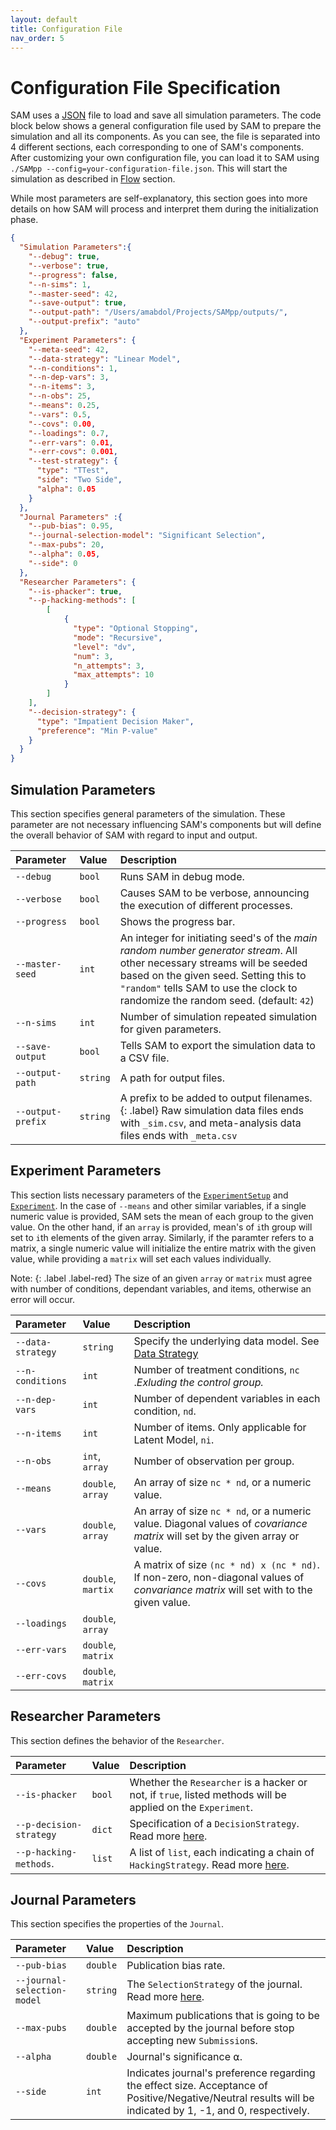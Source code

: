 ```yaml
---
layout: default
title: Configuration File
nav_order: 5
---
```


# Configuration File Specification

SAM uses a [JSON](https://www.json.org) file to load and save all simulation parameters. The code block below shows a general configuration file used by SAM to prepare the simulation and all its components. As you can see, the file is separated into 4 different sections, each corresponding to one of SAM's components. After customizing your own configuration file, you can load it to SAM using `./SAMpp --config=your-configuration-file.json`. This will start the simulation as described in [Flow](#ExecutionFlow.md) section.

While most parameters are self-explanatory, this section goes into more details on how SAM will process and interpret them during the initialization phase.


```json
{
  "Simulation Parameters":{
    "--debug": true,
    "--verbose": true,
    "--progress": false,
    "--n-sims": 1,
    "--master-seed": 42,
    "--save-output": true,
    "--output-path": "/Users/amabdol/Projects/SAMpp/outputs/",
    "--output-prefix": "auto"
  },
  "Experiment Parameters": {
    "--meta-seed": 42,
    "--data-strategy": "Linear Model",
    "--n-conditions": 1,
    "--n-dep-vars": 3,
    "--n-items": 3,
    "--n-obs": 25,
    "--means": 0.25,
    "--vars": 0.5,
    "--covs": 0.00,
    "--loadings": 0.7,
    "--err-vars": 0.01,
    "--err-covs": 0.001,
    "--test-strategy": {
      "type": "TTest",
      "side": "Two Side",
      "alpha": 0.05
    }
  },
  "Journal Parameters" :{
    "--pub-bias": 0.95,
    "--journal-selection-model": "Significant Selection",
    "--max-pubs": 20,
    "--alpha": 0.05,
    "--side": 0
  },
  "Researcher Parameters": {
    "--is-phacker": true,
    "--p-hacking-methods": [
        [
        	{
	          "type": "Optional Stopping",
	          "mode": "Recursive",
	          "level": "dv",
	          "num": 3,
	          "n_attempts": 3,
	          "max_attempts": 10
	        }
	    ]
    ],
    "--decision-strategy": {
      "type": "Impatient Decision Maker",
      "preference": "Min P-value"
    }
  }
}
```



## Simulation Parameters

This section specifies general parameters of the simulation. These parameter are not necessary influencing SAM's components but will define the overall behavior of SAM with regard to input and output. 

| Parameter         | Value    | Description                                                      |
|:------------------|:-------- |:-----------------------------------------------------------------|
| `--debug`         | `bool`   | Runs SAM in debug mode.        				      |
| `--verbose`       | `bool`   | Causes SAM to be verbose, announcing the execution of different processes.   |
| `--progress`      | `bool`   | Shows the progress bar.										  |
| `--master-seed`   | `int`    | An integer for initiating seed's of the *main random number generator stream*. All other necessary streams will be seeded based on the given seed. Setting this to `"random"` tells SAM to use the clock to randomize the random seed. (default: `42`) |
| `--n-sims`        | `int`    | Number of simulation repeated simulation for given parameters.          |
| `--save-output`   | `bool`   | Tells SAM to export the simulation data to a CSV file.
| `--output-path`   | `string` | A path for output files.								  |
| `--output-prefix` | `string` | A prefix to be added to output filenames. {: .label} Raw simulation data files ends with `_sim.csv`, and meta-analysis data files ends with `_meta.csv` |

## Experiment Parameters

This section lists necessary parameters of the [`ExperimentSetup`](Components.md#experiment-setup) and [`Experiment`](Components.md#experiment). 
In the case of `--means` and other similar variables, if a single numeric value is provided, SAM sets the mean of each group to the given value. On the other hand, if an `array` is provided, mean's of `i`th group will set to `i`th elements of the given array. Similarly, if the paramter refers to a matrix, a single numeric value will initialize the entire matrix with the given value, while providing a `matrix` will set each values individually.

Note:
{: .label .label-red}
The size of an given `array` or `matrix` must agree with number of conditions, dependant variables, and items, otherwise an error will occur.

| Parameter         | Value              | Description                                                      |
|:------------------|:-------------------|:-----------------------------------------------------------------|
| `--data-strategy` | `string`           | Specify the underlying data model. See [Data Strategy](DataStrategies.md)    |
| `--n-conditions`  | `int`              | Number of treatment conditions, `nc` .*Exluding the control group.* 				|
| `--n-dep-vars`    | `int`              | Number of dependent variables in each condition, `nd`. 					|
| `--n-items`       | `int`              | Number of items. Only applicable for Latent Model, `ni`.                                                                                                                                                                                                                                                                                                                                                                                                                     |
| `--n-obs`         | `int`, `array`     | Number of observation per group.                                                                                                                                                                                                                                                                                                                                                                                                                                  |
| `--means`         | `double`, `array`  | An array of size `nc * nd`, or a numeric value. |
| `--vars`          | `double`, `array`  | An array of size `nc * nd`, or a numeric value. Diagonal values of *covariance matrix* will set by the given array or value.    |
| `--covs`          | `double`, `martix` | A matrix of size `(nc * nd) x (nc * nd)`. If non-zero, non-diagonal values of *convariance matrix* will set with to the given value. |
| `--loadings`      | `double`, `array`  |					|
| `--err-vars`      | `double`, `matrix` |					|
| `--err-covs`      | `double`, `matrix` |					|

## Researcher Parameters

This section defines the behavior of the `Researcher`. 

| Parameter               | Value   | Description                                                    |
|:------------------------|:-------|:-----------------------------------------------------------------|
| `--is-phacker`          | `bool` | Whether the `Researcher` is a hacker or not, if `true`, listed methods will be applied on the `Experiment`. |
| `--p-decision-strategy` | `dict` | Specification of a `DecisionStrategy`. Read more [here](#DecisionStrategy.md). |
| `--p-hacking-methods`.  | `list` | A list of `list`, each indicating a chain of `HackingStrategy`. Read more [here](#HackingStrategies.md). |



## Journal Parameters

This section specifies the properties of the `Journal`.

| Parameter                   | Value    | Description                                                      |
|:----------------------------|:-------- |:-----------------------------------------------------------------|
| `--pub-bias`                | `double` | Publication bias rate.                                                                                                                                     |
| `--journal-selection-model` | `string` | The `SelectionStrategy` of the journal. Read more [here](#selection-strategies.md).                                                                                                                                |
| `--max-pubs`                | `double` | Maximum publications that is going to be accepted by the journal before stop accepting new `Submission`s.                                                                                            |
| `--alpha`                   | `double` | Journal's significance ⍺.                                                                                                                           |
| `--side`                    | `int`    | Indicates journal's preference regarding the effect size. Acceptance of Positive/Negative/Neutral results will be indicated by 1, -1, and 0, respectively. |